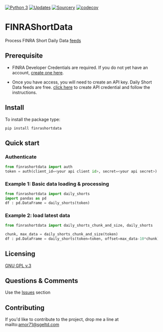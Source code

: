 [![Python 3](https://pyup.io/repos/github/amor71/FINRAShortData/python-3-shield.svg)](https://pyup.io/repos/github/amor71/FINRAShortData/)
[![Updates](https://pyup.io/repos/github/amor71/FINRAShortData/shield.svg)](https://pyup.io/repos/github/amor71/FINRAShortData/)
[![Sourcery](https://img.shields.io/badge/Sourcery-enabled-brightgreen)](https://sourcery.ai)
[![codecov](https://codecov.io/gh/amor71/FINRAShortData/branch/main/graph/badge.svg?token=Gy7JKcpOqh)](https://codecov.io/gh/amor71/FINRAShortData)

# FINRAShortData
Process FINRA Short Daily Data [feeds](https://developer.finra.org/docs#query_api-equity-equity_short_interest_standardized)

## Prerequisite

* FINRA Developer Credentials are required. If you do not yet have an account, [create one here](https://developer.finra.org/create-account?Forward_URL=https://gateway.finra.org/app/dfo-console?rcpRedirNum=1).

* Once you have access, you will need to create an API key. Daily Short Data feeds are free. [click here](https://gateway.finra.org/app/api-console/add-credential) to create API credential and follow the instructions.

## Install

To install the package type:

`pip install finrashortdata`

## Quick start

### Authenticate

```python
from finrashortdata import auth
token = auth(client_id=<your api client id>, secret=<your api secret>)
```

### Example 1: Basic data loading & processing

```python
from finrashortdata import daily_shorts
import pandas as pd
df : pd.DataFrame = daily_shorts(token)
```

### Example 2: load latest data
```python
from finrashortdata import daily_shorts_chunk_and_size, daily_shorts

chunk, max_data = daily_shorts_chunk_and_size(token)
df : pd.DataFrame = daily_shorts(token=token, offset=max_data-10*chunk)
```


## Licensing

[GNU GPL v.3](https://github.com/amor71/FINRAShortData/blob/main/LICENSE)

## Questions & Comments

Use the [Issues](https://github.com/amor71/FINRAShortData/issues) section

## Contributing

If you'd like to contribute to the project, drop me a line at mailto:amor71@sgeltd.com
